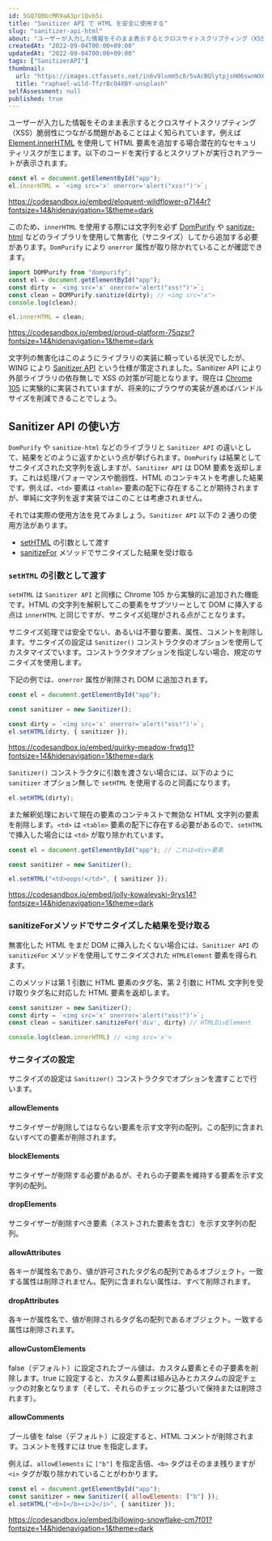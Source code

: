 ```yaml
---
id: 5GQ7QBbcMR9aA3pr1Qvb5i
title: "Sanitizer API で HTML を安全に使用する"
slug: "sanitizer-api-html"
about: "ユーザーが入力した情報をそのまま表示するとクロスサイトスクリプティング（XSS）脆弱性につながる問題があることはよく知られています文字列の無害化はこのようにライブラリの実装に頼っている状況でしたが、WING により Sanitizer API という仕様が策定されました。Sanitizer API により外部ライブラリの依存無しで XSS の対策が可能となります。"
createdAt: "2022-09-04T00:00+09:00"
updatedAt: "2022-09-04T00:00+09:00"
tags: ["SanitizerAPI"]
thumbnail:
  url: "https://images.ctfassets.net/in6v9lxmm5c8/5vAcBQlytpjsH06swnWX6X/8f48de8d9e5ed2d796f3374f3c5fcc66/raphael-wild-TfzrBcO4XBY-unsplash.jpg"
  title: "raphael-wild-TfzrBcO4XBY-unsplash"
selfAssessment: null
published: true
---
```

ユーザーが入力した情報をそのまま表示するとクロスサイトスクリプティング（XSS）脆弱性につながる問題があることはよく知られています。例えば [Element.innerHTML](https://developer.mozilla.org/ja/docs/Web/API/Element/innerHTML) を使用して HTML 要素を追加する場合潜在的なセキュリティリスクが生じます。以下のコードを実行するとスクリプトが実行されアラートが表示されます。

```js
const el = document.getElementById("app");
el.innerHTML = `<img src='x' onerror='alert("xss!")'>`;
```
https://codesandbox.io/embed/eloquent-wildflower-q7144r?fontsize=14&hidenavigation=1&theme=dark

このため、`innerHTML` を使用する際には文字列を必ず [DomPurify](https://github.com/cure53/DOMPurify) や [sanitize-html](https://github.com/apostrophecms/sanitize-html) などのライブラリを使用して無害化（サニタイズ）してから追加する必要があります。`DomPurify` により `onerror` 属性が取り除かれていることが確認できます。

```js
import DOMPurify from "dompurify";
const el = document.getElementById("app");
const dirty = `<img src='x' onerror='alert("xss!")'>`;
const clean = DOMPurify.sanitize(dirty); // <img src="x">
console.log(clean);

el.innerHTML = clean;
```

https://codesandbox.io/embed/proud-platform-75qzsr?fontsize=14&hidenavigation=1&theme=dark

文字列の無害化はこのようにライブラリの実装に頼っている状況でしたが、WING により [Sanitizer API](https://wicg.github.io/sanitizer-api/#sanitizer-api) という仕様が策定されました。Sanitizer API により外部ライブラリの依存無しで XSS の対策が可能となります。現在は [Chrome 105](https://developer.chrome.com/blog/new-in-chrome-105/) に実験的に実装されていますが、将来的にブラウザの実装が進めばバンドルサイズを削減できることでしょう。

## Sanitizer API の使い方

`DomPurify` や `sanitize-html` などのライブラリと `Sanitizer API` の違いとして、結果をどのように返すかという点が挙げられます。`DomPurify` は結果としてサニタイズされた文字列を返しますが、`Sanitizer API` は DOM 要素を返却します。これは処理パフォーマンスや脆弱性、HTML のコンテキストを考慮した結果です。例えば、`<td>` 要素は `<table>` 要素の配下に存在することが期待されますが、単純に文字列を返す実装ではこのことは考慮されません。

それでは実際の使用方法を見てみましょう。`Sanitizer API` 以下の 2 通りの使用方法があります。

- [setHTML](https://developer.mozilla.org/ja/docs/Web/API/Element/setHTML) の引数として渡す
- [sanitizeFor](https://developer.mozilla.org/en-US/docs/Web/API/Sanitizer/sanitizeFor) メソッドでサニタイズした結果を受け取る

### `setHTML` の引数として渡す

`setHTML` は `Sanitizer API` と同様に Chrome 105 から実験的に追加された機能です。HTML の文字列を解釈してこの要素をサブツリーとして DOM に挿入する点は `innerHTML` と同じですが、サニタイズ処理がされる点がことなります。

サニタイズ処理では安全でない、あるいは不要な要素、属性、コメントを削除します。サニタイズの設定は `Sanitizer()` コンストラクタのオプションを使用してカスタマイズでいます。コンストラクタオプションを指定しない場合、規定のサニタイズを使用します。

下記の例では、`onerror` 属性が削除され DOM に追加されます。

```js
const el = document.getElementById("app");

const sanitizer = new Sanitizer();

const dirty = `<img src='x' onerror='alert("xss!")'>`;
el.setHTML(dirty, { sanitizer });
```

https://codesandbox.io/embed/quirky-meadow-frwtg1?fontsize=14&hidenavigation=1&theme=dark

`Sanitizer()` コンストラクタに引数を渡さない場合には、以下のように `sanitizer` オプション無しで `setHTML` を使用するのと同義になります。

```js
el.setHTML(dirty);
```

また解釈処理において現在の要素のコンテキストで無効な HTML 文字列の要素を削除します。`<td>` は `<table>` 要素の配下に存在する必要があるので、`setHTML` で挿入した場合には `<td>` が取り除かれています。

```js
const el = document.getElementById("app"); // これは<div>要素

const sanitizer = new Sanitizer();

el.setHTML("<td>oops!</td>", { sanitizer });
```

https://codesandbox.io/embed/jolly-kowalevski-9rys14?fontsize=14&hidenavigation=1&theme=dark

### sanitizeForメソッドでサニタイズした結果を受け取る

無害化した HTML をまだ DOM に挿入したくない場合には、`Sanitizer API` の `sanitizeFor` メソッドを使用してサニタイズされた `HTMLElement` 要素を得られます。

このメソッドは第 1 引数に HTML 要素のタグ名、第 2 引数に HTML 文字列を受け取りタグ名に対応した HTML 要素を返却します。

```js
const sanitizer = new Sanitizer();
const dirty = `<img src='x' onerror='alert("xss!")'>`;
const clean = sanitizer.sanitizeFor('div', dirty) // HTMLDivElement

console.log(clean.innerHTML) // <img src='x'>
```

### サニタイズの設定

サニタイズの設定は `Sanitizer()` コンストラクタでオプションを渡すことで行います。

#### allowElements
サニタイザーが削除してはならない要素を示す文字列の配列。この配列に含まれないすべての要素が削除されます。

#### blockElements
サニタイザーが削除する必要があるが、それらの子要素を維持する要素を示す文字列の配列。

#### dropElements
サニタイザーが削除すべき要素（ネストされた要素を含む）を示す文字列の配列。

#### allowAttributes
各キーが属性名であり、値が許可されたタグ名の配列であるオブジェクト。一致する属性は削除されません。配列に含まれない属性は、すべて削除されます。

#### dropAttributes
各キーが属性名で、値が削除されるタグ名の配列であるオブジェクト。一致する属性は削除されます。

#### allowCustomElements
false（デフォルト）に設定されたブール値は、カスタム要素とその子要素を削除します。true に設定すると、カスタム要素は組み込みとカスタムの設定チェックの対象となります（そして、それらのチェックに基づいて保持または削除されます）。

#### allowComments
ブール値を false（デフォルト）に設定すると、HTML コメントが削除されます。コメントを残すには true を指定します。

例えば、`allowElements` に `["b"]` を指定舌倍、`<b>` タグはそのまま残りますが `<i>` タグが取り除かれていることがわかります。

```js
const el = document.getElementById("app");
const sanitizer = new Sanitizer({ allowElements: ["b"] });
el.setHTML("<b>1</b><i>2</i>", { sanitizer });
```

https://codesandbox.io/embed/billowing-snowflake-cm7f01?fontsize=14&hidenavigation=1&theme=dark
